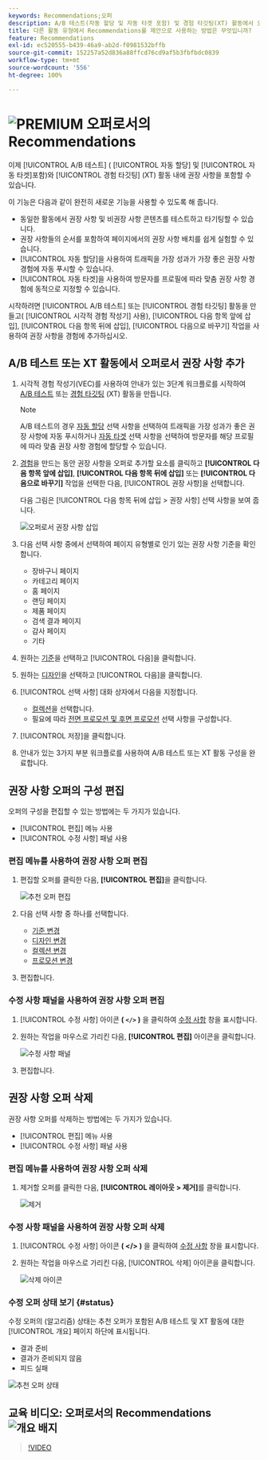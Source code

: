 ```yaml
---
keywords: Recommendations;오퍼
description: A/B 테스트(자동 할당 및 자동 타겟 포함) 및 경험 타깃팅(XT) 활동에서 오퍼로서 Adobe Recommendations를 사용하는 방법에 대해 알아봅니다.
title: 다른 활동 유형에서 Recommendations를 제안으로 사용하는 방법은 무엇입니까?
feature: Recommendations
exl-id: ec520555-b439-46a9-ab2d-f0981532bffb
source-git-commit: 152257a52d836a88ffcd76cd9af5b3fbfbdc0839
workflow-type: tm+mt
source-wordcount: '556'
ht-degree: 100%

---
```


# ![PREMIUM](/help/main/assets/premium.png) 오퍼로서의 Recommendations

이제 [!UICONTROL A/B 테스트] ( [!UICONTROL 자동 할당] 및 [!UICONTROL 자동 타겟]포함)와 [!UICONTROL 경험 타깃팅] (XT) 활동 내에 권장 사항을 포함할 수 있습니다.

이 기능은 다음과 같이 완전히 새로운 기능을 사용할 수 있도록 해 줍니다.

* 동일한 활동에서 권장 사항 및 비권장 사항 콘텐츠를 테스트하고 타기팅할 수 있습니다.
* 권장 사항들의 순서를 포함하여 페이지에서의 권장 사항 배치를 쉽게 실험할 수 있습니다.
* [!UICONTROL 자동 할당]을 사용하여 트래픽을 가장 성과가 가장 좋은 권장 사항 경험에 자동 푸시할 수 있습니다.
* [!UICONTROL 자동 타겟]을 사용하여 방문자를 프로필에 따라 맞춤 권장 사항 경험에 동적으로 지정할 수 있습니다.

시작하려면 [!UICONTROL A/B 테스트] 또는 [!UICONTROL 경험 타깃팅] 활동을 만들고( [!UICONTROL 시각적 경험 작성기] 사용), [!UICONTROL 다음 항목 앞에 삽입], [!UICONTROL 다음 항목 뒤에 삽입], [!UICONTROL 다음으로 바꾸기] 작업을 사용하여 권장 사항을 경험에 추가하십시오.

## A/B 테스트 또는 XT 활동에서 오퍼로서 권장 사항 추가

1. 시각적 경험 작성기(VEC)를 사용하여 안내가 있는 3단계 워크플로를 시작하여 [A/B 테스트](/help/main/c-activities/t-test-ab/t-test-create-ab/test-create-ab.md) 또는 [경험 타깃팅](/help/main/c-activities/t-experience-target/t-xt-create/xt-create.md) (XT) 활동을 만듭니다.

   >[!NOTE]
   >
   >A/B 테스트의 경우 [자동 할당](/help/main/c-activities/automated-traffic-allocation/automated-traffic-allocation.md) 선택 사항을 선택하여 트래픽을 가장 성과가 좋은 권장 사항에 자동 푸시하거나 [자동 타겟](/help/main/c-activities/auto-target/auto-target-to-optimize.md) 선택 사항을 선택하여 방문자를 해당 프로필에 따라 맞춤 권장 사항 경험에 할당할 수 있습니다.

1. [경험](/help/main/c-experiences/c-visual-experience-composer/viztarget-options.md)을 만드는 동안 권장 사항을 오퍼로 추가할 요소를 클릭하고 **[!UICONTROL 다음 항목 앞에 삽입]**, **[!UICONTROL 다음 항목 뒤에 삽입]** 또는 **[!UICONTROL 다음으로 바꾸기]** 작업을 선택한 다음, [!UICONTROL 권장 사항]을 선택합니다.

   다음 그림은 [!UICONTROL 다음 항목 뒤에 삽입 > 권장 사항] 선택 사항을 보여 줍니다.

   ![오퍼로서 권장 사항 삽입](/help/main/c-recommendations/assets/replace-after-recommendations.png)

1. 다음 선택 사항 중에서 선택하여 페이지 유형별로 인기 있는 권장 사항 기준을 확인합니다.

   * 장바구니 페이지
   * 카테고리 페이지
   * 홈 페이지
   * 랜딩 페이지
   * 제품 페이지
   * 검색 결과 페이지
   * 감사 페이지
   * 기타

1. 원하는 [기준](/help/main/c-recommendations/c-algorithms/algorithms.md)을 선택하고 [!UICONTROL 다음]을 클릭합니다.
1. 원하는 [디자인](/help/main/c-recommendations/c-design-overview/design-overview.md)을 선택하고 [!UICONTROL 다음]을 클릭합니다.
1. [!UICONTROL 선택 사항] 대화 상자에서 다음을 지정합니다.

   * [컬렉션](/help/main/c-recommendations/c-products/collections.md)을 선택합니다.
   * 필요에 따라 [전면 프로모션 및 후면 프로모션](/help/main/c-recommendations/t-create-recs-activity/adding-promotions.md) 선택 사항을 구성합니다.

1. [!UICONTROL 저장]을 클릭합니다.
1. 안내가 있는 3가지 부분 워크플로를 사용하여 A/B 테스트 또는 XT 활동 구성을 완료합니다.

## 권장 사항 오퍼의 구성 편집

오퍼의 구성을 편집할 수 있는 방법에는 두 가지가 있습니다.

* [!UICONTROL 편집] 메뉴 사용
* [!UICONTROL 수정 사항] 패널 사용

### 편집 메뉴를 사용하여 권장 사항 오퍼 편집

1. 편집할 오퍼를 클릭한 다음, **[!UICONTROL 편집]**&#x200B;을 클릭합니다.

   ![추천 오퍼 편집](/help/main/c-recommendations/assets/recs-offer-edit.png)

1. 다음 선택 사항 중 하나를 선택합니다.

   * [기준 변경](/help/main/c-recommendations/c-algorithms/algorithms.md)
   * [디자인 변경](/help/main/c-recommendations/c-design-overview/design-overview.md)
   * [컬렉션 변경](/help/main/c-recommendations/c-products/collections.md)
   * [프로모션 변경](/help/main/c-recommendations/t-create-recs-activity/adding-promotions.md)

1. 편집합니다.

### 수정 사항 패널을 사용하여 권장 사항 오퍼 편집

1. [!UICONTROL 수정 사항] 아이콘  **( `</>` )** 을 클릭하여 [수정 사항](/help/main/c-experiences/c-visual-experience-composer/c-vec-code-editor/vec-code-editor.md) 창을 표시합니다.
1. 원하는 작업을 마우스로 가리킨 다음, **[!UICONTROL 편집]** 아이콘을 클릭합니다.

   ![수정 사항 패널](/help/main/c-recommendations/assets/recs-offer-modifications.png)

1. 편집합니다.

## 권장 사항 오퍼 삭제

권장 사항 오퍼를 삭제하는 방법에는 두 가지가 있습니다.

* [!UICONTROL 편집] 메뉴 사용
* [!UICONTROL 수정 사항] 패널 사용

### 편집 메뉴를 사용하여 권장 사항 오퍼 삭제

1. 제거할 오퍼를 클릭한 다음, **[!UICONTROL 레이아웃 > 제거]**&#x200B;를 클릭합니다.

   ![제거](/help/main/c-recommendations/assets/recs-offer-remove.png)

### 수정 사항 패널을 사용하여 권장 사항 오퍼 삭제

1. [!UICONTROL 수정 사항] 아이콘 **( &lt;/> )** 을 클릭하여 [수정 사항](/help/main/c-experiences/c-visual-experience-composer/c-vec-code-editor/vec-code-editor.md) 창을 표시합니다.
1. 원하는 작업을 마우스로 가리킨 다음, [!UICONTROL 삭제] 아이콘을 클릭합니다.

   ![삭제 아이콘](/help/main/c-recommendations/assets/recs-offer-delete.png)

### 수정 오퍼 상태 보기 {#status}

수정 오퍼의 (알고리즘) 상태는 추천 오퍼가 포함된 A/B 테스트 및 XT 활동에 대한 [!UICONTROL 개요] 페이지 하단에 표시됩니다.

* 결과 준비
* 결과가 준비되지 않음
* 피드 실패

![추천 오퍼 상태](/help/main/c-recommendations/assets/recs-offer-status.png)

## 교육 비디오: 오퍼로서의 Recommendations ![개요 배지](/help/main/assets/overview.png)

>[!VIDEO](https://video.tv.adobe.com/v/28878)
